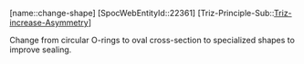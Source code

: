 ﻿---
type: TrizExample
aliases:
- change-shape
license: CC BY-SA 4.0
copyright: https://github.com/SpocWeb
IsDeleted: false
IsReadOnly: false
Confidential: public
tags: 
- Triz/Principle/Example
---
[name::change-shape]
[SpocWebEntityId::22361]
[Triz-Principle-Sub::[Triz-increase-Asymmetry](tech/Triz/Sub/Triz-increase-Asymmetry.md)]

Change from circular O-rings to oval cross-section to specialized shapes to improve sealing.